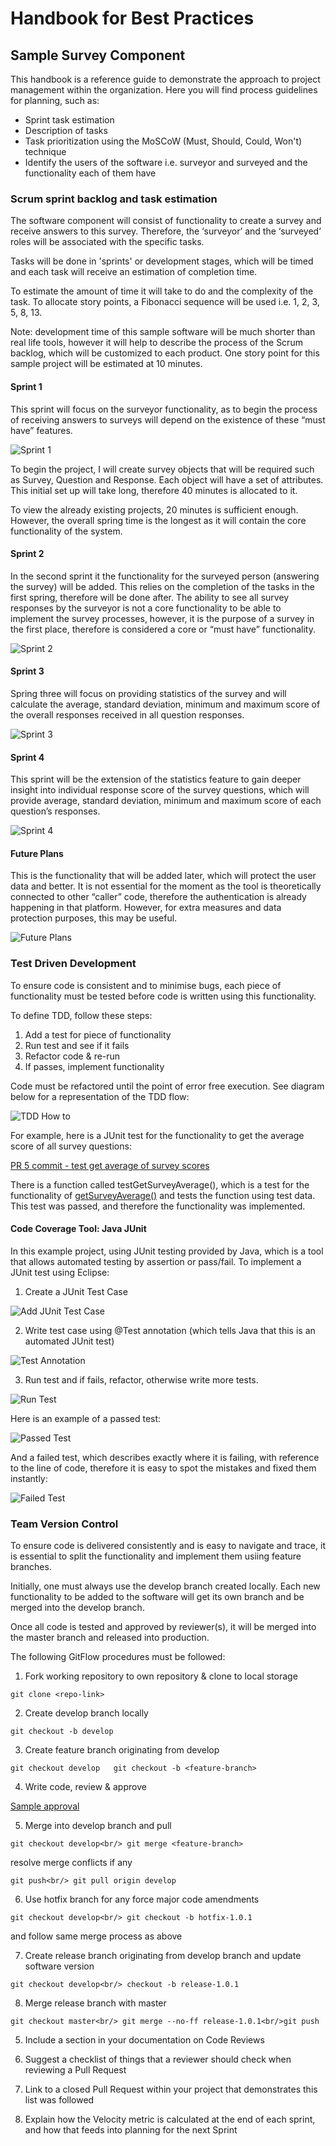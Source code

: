 # Handbook for Best Practices

## Sample Survey Component

This handbook is a reference guide to demonstrate the approach to project management within the organization. Here you will find process guidelines for planning, such as:

* Sprint task estimation
* Description of tasks
* Task prioritization using the MoSCoW (Must, Should, Could, Won't) technique
* Identify the users of the software i.e. surveyor and surveyed and the functionality each of them have

### Scrum sprint backlog and task estimation

The software component will consist of functionality to create a survey and receive answers to this survey. Therefore, the ‘surveyor’ and the ‘surveyed’ roles will be associated with the specific tasks. 

Tasks will be done in 'sprints' or development stages, which will be timed and each task will receive an estimation of completion time. 

To estimate the amount of time it will take to do and the complexity of the task. To allocate story points, a Fibonacci sequence will be used i.e. 1, 2, 3, 5, 8, 13. 

Note: development time of this sample software will be much shorter than real life tools, however it will help to describe the process of the Scrum backlog, which will be customized to each product. One story point for this sample project will be estimated at 10 minutes. 

#### Sprint 1

This sprint will focus on the surveyor functionality, as to begin the process of receiving answers to surveys will depend on the existence of these “must have” features. 

![Sprint 1](/resources/sprints/1.png)

To begin the project, I will create survey objects that will be required such as Survey, Question and Response. Each object will have a set of attributes. This initial set up will take long, therefore 40 minutes is allocated to it. 

To view the already existing projects, 20 minutes is sufficient enough. However, the overall spring time is the longest as it will contain the core functionality of the system. 

#### Sprint 2

In the second sprint it the functionality for the surveyed person (answering the survey) will be added. This relies on the completion of the tasks in the first spring, therefore will be done after. The ability to see all survey responses by the surveyor is not a core functionality to be able to implement the survey processes, however, it is the purpose of a survey in the first place, therefore is considered a core or “must have” functionality. 

![Sprint 2](/resources/sprints/2.png)

#### Sprint 3

Spring three will focus on providing statistics of the survey and will calculate the average, standard deviation, minimum and maximum score of the overall responses received in all question responses.

![Sprint 3](/resources/sprints/3.png)

#### Sprint 4

This sprint will be the extension of the statistics feature to gain deeper insight into individual response score of the survey questions, which will provide average, standard deviation, minimum and maximum score of each question’s responses. 

![Sprint 4](/resources/sprints/4.png)

#### Future Plans

This is the functionality that will be added later, which will protect the user data and better. It is not essential for the moment as the tool is theoretically connected to other “caller” code, therefore the authentication is already happening in that platform. However, for extra measures and data protection purposes, this may be useful. 

![Future Plans](/resources/sprints/future.png)

### Test Driven Development

To ensure code is consistent and to minimise bugs, each piece of functionality must be tested before code is written using this functionality. 

To define TDD, follow these steps:

1. Add a test for piece of functionality
2. Run test and see if it fails
3. Refactor code & re-run
4. If passes, implement functionality

Code must be refactored until the point of error free execution. See diagram below for a representation of the TDD flow:

![TDD How to](/resources/diagrams/tdd-diagram.png)

For example, here is a JUnit test for the functionality to get the average score of all survey questions: 

 [PR 5 commit - test get average of survey scores](https://github.com/alinakazzaa/SQ-handbook/pull/5/commits/a3a955f7cf11ab4372f5ef57b22bb9ab122d41cf)

There is a function called testGetSurveyAverage(), which is a test for the functionality of [getSurveyAverage()](https://github.com/alinakazzaa/SQ-handbook/pull/5/commits/b3ccab91a1c481efe58aad64b3147d7144d4e834) and tests the function using test data. This test was passed, and therefore the functionality was implemented.

#### Code Coverage Tool: Java JUnit

In this example project, using JUnit testing provided by Java, which is a tool that allows automated testing by assertion or pass/fail. To implement a JUnit test using Eclipse:

1. Create a JUnit Test Case

![Add JUnit Test Case](/resources/diagrams/add-junit.png)

2. Write test case using @Test annotation (which tells Java that this is an automated JUnit test)

![Test Annotation](/resources/diagrams/test-annot.png)

3. Run test and if fails, refactor, otherwise write more tests. 

![Run Test](/resources/diagrams/run-test.png)

Here is an example of a passed test:

![Passed Test](/resources/diagrams/passed-test.png)

And a failed test, which describes exactly where it is failing, with reference to the line of code, therefore it is easy to spot the mistakes and fixed them instantly:

![Failed Test](/resources/diagrams/failed-test.png)

### Team Version Control

To ensure code is delivered consistently and is easy to navigate and trace, it is essential to split the functionality and implement them usiing feature branches. 

Initially, one must always use the develop branch created locally. Each new functionality to be added to the software will get its own branch and be merged into the develop branch. 

Once all code is tested and approved by reviewer(s), it will be merged into the master branch and released into production. 

The following GitFlow procedures must be followed:

1. Fork working repository to own repository & clone to local storage

`git clone <repo-link>`

2. Create develop branch locally

`git checkout -b develop`

3. Create feature branch originating from develop

`git checkout develop  
git checkout -b <feature-branch>`

4. Write code, review & approve

[Sample approval](https://github.com/alinakazzaa/SQ-handbook/pull/2#issuecomment-629871156)

5. Merge into develop branch and pull

`git checkout develop<br/>
git merge <feature-branch>`

resolve merge conflicts if any

`git push<br/>
git pull origin develop`

6. Use hotfix branch for any force major code amendments

`git checkout develop<br/>
git checkout -b hotfix-1.0.1`

and follow same merge process as above

7. Create release branch originating from develop branch and update software version

`git checkout develop<br/>
 checkout -b release-1.0.1`

8. Merge release branch with master

`git checkout master<br/>
git merge --no-ff release-1.0.1<br/>git push`


5. Include a section in your documentation on Code Reviews

6. Suggest a checklist of things that a reviewer should check when reviewing a Pull Request

7. Link to a closed Pull Request within your project that demonstrates this list was followed 

8. Explain how the Velocity metric is calculated at the end of each sprint, and how that feeds into planning for the next Sprint